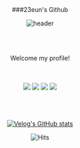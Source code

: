 <div align="center">
###23eun's Github
  
![header](https://capsule-render.vercel.app/api?type=Cylinder&text=23eun&color=3d5a80)

<br>
  <br>
  
 Welcome my profile!
<br>
  <br>
  <br>
  
<img src="https://img.shields.io/badge/JAVA-800000?style=for-the-badge&logo=java&logoColor=white">

<img src="https://img.shields.io/badge/Eclipse-2C2255?style=for-the-badge&logo=Eclipse%20IDE&logoColor=white">

<img src="https://img.shields.io/badge/github-181717?style=for-the-badge&logo=github&logoColor=white">
  
<img src="https://img.shields.io/badge/Python-3776AB?style=for-the-badge&logo=Python&logoColor=white">


<br>    
  <br>
  <br>
  <br>
  
[![Velog's GitHub stats](https://velog-readme-stats.vercel.app/api/badge?name=velog )](https://velog.io/@)


  ![Hits](https://hits.seeyoufarm.com/api/count/incr/badge.svg?url=https%3A%2F%2Fgithub.com%2F23eun%2F23eun.git&count_bg=%23527FA8&title_bg=%23555555&icon=&icon_color=%23E7E7E7&title=hits&edge_flat=false)
  
 <br>
 <br>
  
  
 
</div>
<!--
**23eun/23eun** is a ✨ _special_ ✨ repository because its `README.md` (this file) appears on your GitHub profile.

Here are some ideas to get you started:

- 🔭 I’m currently working on ...
- 🌱 I’m currently learning ...
- 👯 I’m looking to collaborate on ...
- 🤔 I’m looking for help with ...
- 💬 Ask me about ...
- 📫 How to reach me: ...
- 😄 Pronouns: ...
- ⚡ Fun fact: ...
-->
